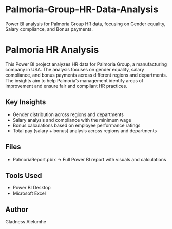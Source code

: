 # Palmoria-Group-HR-Data-Analysis
Power BI analysis for Palmoria Group HR data, focusing on Gender equality, Salary compliance, and Bonus payments.
# Palmoria HR Analysis

This Power BI project analyzes HR data for Palmoria Group, a manufacturing company in USA. The analysis focuses on gender equality, salary compliance, and bonus payments across different regions and departments. The insights aim to help Palmoria’s management identify areas of improvement and ensure fair and compliant HR practices.

## Key Insights

- Gender distribution across regions and departments
- Salary analysis and compliance with the minimum wage
- Bonus calculations based on employee performance ratings
- Total pay (salary + bonus) analysis across regions and departments

## Files

- PalmoriaReport.pbix → Full Power BI report with visuals and calculations

## Tools Used

- Power BI Desktop
- Microsoft Excel

## Author

Gladness Alelumhe
